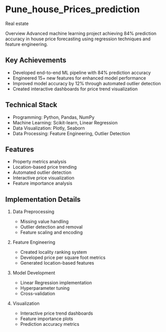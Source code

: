 # Pune_house_Prices_prediction
Real estate 

Overview
Advanced machine learning project achieving 84% prediction accuracy in house price forecasting using regression techniques and feature engineering.

## Key Achievements
- Developed end-to-end ML pipeline with 84% prediction accuracy
- Engineered 15+ new features for enhanced model performance
- Improved model accuracy by 12% through automated outlier detection
- Created interactive dashboards for price trend visualization

## Technical Stack
- Programming: Python, Pandas, NumPy
- Machine Learning: Scikit-learn, Linear Regression
- Data Visualization: Plotly, Seaborn
- Data Processing: Feature Engineering, Outlier Detection

## Features
- Property metrics analysis
- Location-based price trending
- Automated outlier detection
- Interactive price visualization
- Feature importance analysis

## Implementation Details
1. Data Preprocessing
   - Missing value handling
   - Outlier detection and removal
   - Feature scaling and encoding

2. Feature Engineering
   - Created locality ranking system
   - Developed price per square foot metrics
   - Generated location-based features

3. Model Development
   - Linear Regression implementation
   - Hyperparameter tuning
   - Cross-validation

4. Visualization
   - Interactive price trend dashboards
   - Feature importance plots
   - Prediction accuracy metrics
